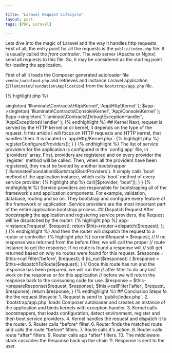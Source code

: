 ```yaml
---

title: "Laravel Request Lifecycle"
layout: post
tags: [PHP, Laravel]

---
```


Lets dive into the magic of Laravel and the way it handles http requests. First of all, the entry point for all the requests is 
the `public/index.php` file. It is usually called the *front controller*. The web server (Apache or Nginx) send all requests 
to this file. So, it may be considered as the starting point for loading the application. 

First of all it loads the Composer generated autoloader file `vendor/autoload.php` and retrieves and instance Laravel 
application (`Illuminate\Foundation\Application`) from the `bootstrap/app.php` file.

{% highlight php %}
<?php

$app = new Illuminate\Foundation\Application(
    realpath(__DIR__.'/../')
);

{% endhighlight %}

This instance serves as the "glue" for all 
the components of Laravel, and is the IoC container itself. There are some bindings to the IoC container in the `bootstrap/app.php` 
file: for *Http Kernel*, *Console Kernel* and *Exception Handler*:

{% highlight php %}
<?php

$app->singleton(
    'Illuminate\Contracts\Http\Kernel',
    'App\Http\Kernel'
);

$app->singleton(
    'Illuminate\Contracts\Console\Kernel',
    'App\Console\Kernel'
);

$app->singleton(
    'Illuminate\Contracts\Debug\ExceptionHandler',
    'App\Exceptions\Handler'
);

{% endhighlight %}

## Kernel
Next, request is served by the HTTP kernel or cli kernel, it depends on the type of the request. It this article I will focus on
HTTP requests and HTTP kernel, that handles them. It is located in `app/Http/Kernel.php`:

{% highlight php %}
<?php

use Illuminate\Foundation\Http\Kernel as HttpKernel;

class Kernel extends HttpKernel {

{% endhighlight %}

Http kernel extends the *Illuminate\Foundation\Http\Kernel*. This class has an array of *bootstrapers* that will be run befoure 
the request is executed. They detect environment and load configuration, configure logs and error handling. They also register
providers with facades, and then boot providers:

{% highlight php %}
<?php

/**
 * The bootstrap classes for the application.
 *
 * @var array
 */
protected $bootstrappers = [
    'Illuminate\Foundation\Bootstrap\DetectEnvironment',
    'Illuminate\Foundation\Bootstrap\LoadConfiguration',
    'Illuminate\Foundation\Bootstrap\ConfigureLogging',
    'Illuminate\Foundation\Bootstrap\HandleExceptions',
    'Illuminate\Foundation\Bootstrap\RegisterFacades',
    'Illuminate\Foundation\Bootstrap\RegisterProviders',
    'Illuminate\Foundation\Bootstrap\BootProviders',
];


{% endhighlight %}

The http kernel also has a list of HTTP middlewares (global and for specific routes). Every request passes through all
the global middlewares before being handled by the kernel.

The process of handling a request is very simple. Kernel has `handle()` method, that recieves a `Request` object and returns
a `Response` object:

{% highlight php %}
<?php

/**
 * Handle an incoming HTTP request.
 *
 * @param  \Illuminate\Http\Request  $request
 * @return \Illuminate\Http\Response
 */
public function handle($request)

{% endhighlight %}

I will not dive deeper in the process of how the router works. I treat kernel as a black box that represents my application.

## Service Providers

The most important Kernel bootstrapper is one that registeres service providers (`Illuminate\Foundation\Bootstrap\RegisterFacades`).
It calls `registerConfiguredProviders()` method of the application instance:

{% highlight php %}
<?php

namespace Illuminate\Foundation\Bootstrap;

use Illuminate\Contracts\Foundation\Application;

class RegisterProviders
{
    /**
    * Bootstrap the given application.
    *
    * @param  \Illuminate\Contracts\Foundation\Application  $app
    * @return void
    */
    public function bootstrap(Application $app)
    {
        $app->registerConfiguredProviders();
    }
}
{% endhighlight %}

The list of service providers for the application is configured in the `config.app` file, in `providers` array. First, providers are registered and
on every provider the `register` method will be called. Then, when all the providers have been registered, they must be booted by another bootstrapper
(`Illuminate\Foundation\Bootstrap\BootProviders`). It simply calls `boot` method of the application instance, which calls `boot` method of every 
service provider:

{% highlight php %}
<?php

/**
 * Boot the given service provider.
 *
 * @param  \Illuminate\Support\ServiceProvider  $provider
 * @return mixed
 */
protected function bootProvider(ServiceProvider $provider)
{
    if (method_exists($provider, 'boot')) {
        return $this->call([$provider, 'boot']);
    }
}
{% endhighlight %}

Service providers are responsible for bootstraping all of the framework's and application components. For example, validation, database, routing and so on.
They bootstrap and configure every feature of the framework or application. Service providers are the most important part of the entire application bootstrap
process.

## Dispatch Request

After bootstraping the application and registering service providers, the Request will be dispatched by the router:

{% highlight php %}
<?php

// Illuminate\Foundation\Http\Kernel

/**
* Get the route dispatcher callback.
*
* @return \Closure
*/
protected function dispatchToRouter()
{
    return function ($request) {
        $this->app->instance('request', $request);

        return $this->router->dispatch($request);
    };
}
{% endhighlight %}

And then the router will dispatch the request to a router or controller:

{% highlight php %}
<?php

//Illuminate\Routing\Router
/**
 * Dispatch the request to the application.
 *
 * @param  \Illuminate\Http\Request  $request
 * @return \Illuminate\Http\Response
*/
public function dispatch(Request $request)
{
    $this->currentRequest = $request;

    // If no response was returned from the before filter, we will call the proper
    // route instance to get the response. If no route is found a response will
    // still get returned based on why no routes were found for this request.
    $response = $this->callFilter('before', $request);

    if (is_null($response)) {
        $response = $this->dispatchToRoute($request);
    }

    // Once this route has run and the response has been prepared, we will run the
    // after filter to do any last work on the response or for this application
    // before we will return the response back to the consuming code for use.
    $response = $this->prepareResponse($request, $response);

    $this->callFilter('after', $request, $response);

    return $response;
                                
}
{% endhighlight %}

## Conclusion

Steps fo the the request lifecycle:

1. Request is send to `public/index.php`.
2. `bootstrap/app.php` loads Composer autoloader and creates an instance of the application and binds kernels with exception handler.
3. Kernel calls bootstrappers, that loads configuration, detect environment, register and then boot service providers.
4. Kernel handles the request and dispatch it to the router.
5. Router calls *before* filter.
6. Router finds the matched route and calls the route *before* filters.
7. Route calls it's action. 
8. Router calls route *after* filters.
9. Router calls app *after* filters.
10. The middleware stack cascades the Response back up the chain
11. Response is sent to the user.
